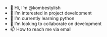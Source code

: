 - 👋 Hi, I’m @kombestylish
- 👀 I’m interested in project development
- 🌱 I’m currently learning python
- 💞️ I’m looking to collaborate on development
- 📫 How to reach me via email

<!---
kombestylish/kombestylish is a ✨ special ✨ repository because its `README.md` (this file) appears on your GitHub profile.
You can click the Preview link to take a look at your changes.
--->
